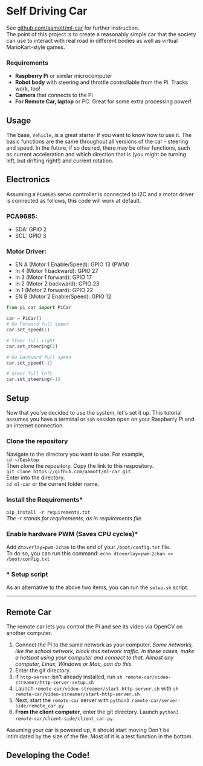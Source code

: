# Self Driving Car
See [github.com/aamott/ml-car](https://github.com/aamott/ml-car) for further instruction.  
The point of this project is to create a reasonably simple car that the society can use to interact with real road in different bodies as well as virtual MarioKart-style games.  

### Requirements
- **Raspberry Pi** or similar microcomputer
- **Robot body** with steering and throttle controllable from the Pi. Tracks work, too!
- **Camera** that connects to the Pi
- **For Remote Car, laptop** or PC. Great for some extra processing power!


## Usage
The base, `Vehicle`, is a great starter if you want to know how to use it. The basic functions are the same throughout all versions of the car - steering and speed. In the future, if so desired, there may be other functions, such as current acceleration and which direction that is (you might be turning left, but drifting right!) and current rotation. 

## Electronics
Assuming a `PCA9685` servo controller is connected to i2C and a motor driver is connected as follows, this code will work at default.  
### PCA9685:
- SDA:  GPIO 2
- SCL:  GPIO 3  
### Motor Driver:
- EN A (Motor 1 Enable/Speed): GPIO 13 (PWM)
- In 4 (Motor 1 backward):  GPIO 27
- In 3 (Motor 1 forward):   GPIO 17
- In 2 (Motor 2 backward):  GPIO 23
- In 1 (Motor 2 forward):   GPIO 22
- EN B (Motor 2 Enable/Speed): GPIO 12

``` py
from pi_car import PiCar

car = PiCar()
# Go Forward full speed
car.set_speed(1)

# Steer full right
car.set_steering(1)

# Go Backward full speed
car.set_speed(-1)

# Steer full left
car.set_steering(-1)
```

## Setup
Now that you've decided to use the system, let's set it up. This tutorial assumes you have a terminal or `ssh` session open on your Raspberry Pi and an internet connection.

### Clone the repository
Navigate to the directory you want to use. For example,  
`cd ~/Desktop`  
Then clone the repository. Copy the link to this respository.  
`git clone https://github.com/aamott/ml-car.git`  
Enter into the directory.  
`cd ml-car` or the current folder name.

### Install the Requirements*
`pip install -r requirements.txt`  
*The -r stands for requirements, as in requirements file.*

### Enable hardware PWM (Saves CPU cycles)*
Add `dtoverlay=pwm-2chan` to the end of your `/boot/config.txt` file.  
To do so, you can run this command: `echo dtoverlay=pwm-2chan >> /boot/config.txt`

### * Setup script
As an alternative to the above two items, you can run the `setup.sh` script. 

***********
## Remote Car
The remote car lets you control the Pi and see its video via OpenCV on another computer. 
1. Connect the Pi to the same network as your computer. *Some networks, like the school network, block this network traffic. In these cases, make a hotspot using your computer and connect to that. Almost any computer, Linux, Windows or Mac, can do this.*
2. Enter the git directory. 
3. If `http-server` isn't already installed, run `sh remote-car/video-streamer/http-server-setup.sh`
4. Launch `remote-car/video-streamer/start-http-server.sh` with `sh remote-car/video-streamer/start-http-server.sh`
5. Next, start the `remote-car` server with `python3 remote-car/server-side/remote_car.py`
4. **From the client computer**, enter the git directory. Launch `python3 remote-car/client-side/client_car.py`. 

Assuming your car is powered up, it should start moving 
Don't be intimidated by the size of the file. Most of it is a test function in the bottom. 

## Developing the Code!